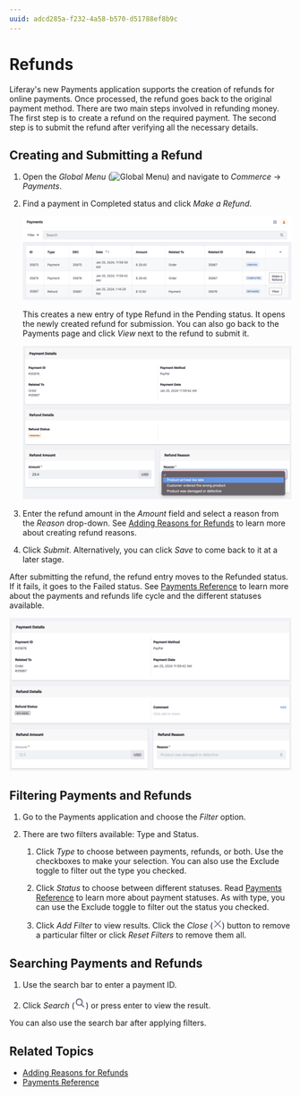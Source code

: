 ```yaml
---
uuid: adcd285a-f232-4a58-b570-d51788ef8b9c
---
```

# Refunds

Liferay's new Payments application supports the creation of refunds for online payments. Once processed, the refund goes back to the original payment method. There are two main steps involved in refunding money. The first step is to create a refund on the required payment. The second step is to submit the refund after verifying all the necessary details. 

## Creating and Submitting a Refund

1. Open the *Global Menu* (![Global Menu](../images/icon-applications-menu.png)) and navigate to *Commerce* &rarr; *Payments*.

1. Find a payment in Completed status and click *Make a Refund*.

   ![Find a payment with the Completed status and click Make a Refund](./refunds/images/01.png)

   This creates a new entry of type Refund in the Pending status. It opens the newly created refund for submission. You can also go back to the Payments page and click *View* next to the refund to submit it.

   ![Enter the refund amount and select the reason to submit the refund.](./refunds/images/02.png)

1. Enter the refund amount in the *Amount* field and select a reason from the *Reason* drop-down. See [Adding Reasons for Refunds](./adding-reasons-for-refunds.md) to learn more about creating refund reasons. 

1. Click *Submit*. Alternatively, you can click *Save* to come back to it at a later stage. 

After submitting the refund, the refund entry moves to the Refunded status. If it fails, it goes to the Failed status. See [Payments Reference](./payments-reference.md) to learn more about the payments and refunds life cycle and the different statuses available. 

![After submission, the refund moves to the Refunded status.](./refunds/images/03.png)

## Filtering Payments and Refunds

1. Go to the Payments application and choose the *Filter* option.

1. There are two filters available: Type and Status.

   1. Click *Type* to choose between payments, refunds, or both. Use the checkboxes to make your selection. You can also use the Exclude toggle to filter out the type you checked.

   1. Click *Status* to choose between different statuses. Read [Payments Reference](./payments-reference.md) to learn more about payment statuses. As with type, you can use the Exclude toggle to filter out the status you checked.

   1. Click *Add Filter* to view results. Click the *Close* (![Close](../images/icon-times.png)) button to remove a particular filter or click *Reset Filters* to remove them all.

## Searching Payments and Refunds

1. Use the search bar to enter a payment ID.

1. Click *Search* (![Search](../images/icon-lens.png)) or press enter to view the result.

You can also use the search bar after applying filters. 

## Related Topics

* [Adding Reasons for Refunds](./adding-reasons-for-refunds.md)
* [Payments Reference](./payments-reference.md)
